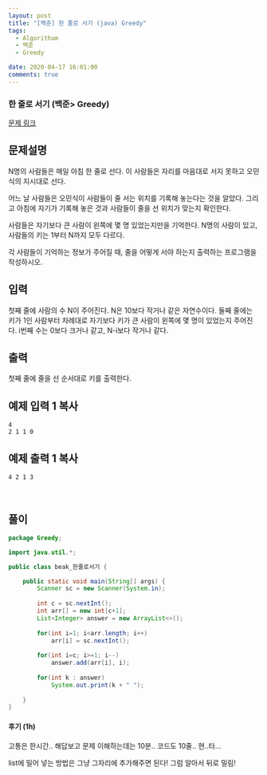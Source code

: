 ```yaml
---
layout: post
title: "[백준] 한 줄로 서기 (java) Greedy"
tags:
  - Algorithum
  - 백준
  - Greedy

date: 2020-04-17 16:01:00
comments: true
---
```




###   한 줄로 서기 (백준> Greedy)

[문제 링크](https://www.acmicpc.net/problem/1138 )

## 문제설명

N명의 사람들은 매일 아침 한 줄로 선다. 이 사람들은 자리를 마음대로 서지 못하고 오민식의 지시대로 선다.

어느 날 사람들은 오민식이 사람들이 줄 서는 위치를 기록해 놓는다는 것을 알았다. 그리고 아침에 자기가 기록해 놓은 것과 사람들이 줄을 선 위치가 맞는지 확인한다.

사람들은 자기보다 큰 사람이 왼쪽에 몇 명 있었는지만을 기억한다. N명의 사람이 있고, 사람들의 키는 1부터 N까지 모두 다르다.

각 사람들이 기억하는 정보가 주어질 때, 줄을 어떻게 서야 하는지 출력하는 프로그램을 작성하시오.

## 입력

첫째 줄에 사람의 수 N이 주어진다. N은 10보다 작거나 같은 자연수이다. 둘째 줄에는 키가 1인 사람부터 차례대로 자기보다 키가 큰 사람이 왼쪽에 몇 명이 있었는지 주어진다. i번째 수는 0보다 크거나 같고, N-i보다 작거나 같다.

## 출력

첫째 줄에 줄을 선 순서대로 키를 출력한다.

## 예제 입력 1 복사

```
4
2 1 1 0
```

## 예제 출력 1 복사

```
4 2 1 3
```

<br>

## 풀이

```java
package Greedy;

import java.util.*;

public class beak_한줄로서기 {

	public static void main(String[] args) {
		Scanner sc = new Scanner(System.in);
		
		int c = sc.nextInt();	
		int arr[] = new int[c+1];
		List<Integer> answer = new ArrayList<>();
		
		for(int i=1; i<arr.length; i++)
			arr[i] = sc.nextInt();
		
		for(int i=c; i>=1; i--)
			answer.add(arr[i], i);
		
		for(int k : answer)
			System.out.print(k + " ");
		
	}
}

```

#### 후기 (1h)

고통은 한시간.. 해답보고 문제 이해하는데는 10분.. 코드도 10줄.. 현..타...<br>

list에 밀어 넣는 방법은 그냥 그자리에 추가해주면 된다! 그럼 알아서 뒤로 밀림!